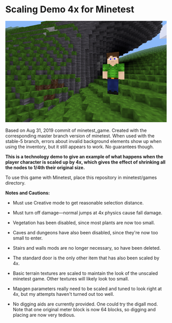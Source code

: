 
Scaling Demo 4x for Minetest
============================

![Screenshot](screenshot.png "Screenshot")

Based on Aug 31, 2019 commit of minetest_game. Created with the corresponding master branch version of minetest. When used with the stable-5 branch, errors about invalid background elements show up when using the inventory, but it still appears to work. No guarantees though.

**This is a technology demo to give an example of what happens when the player character is scaled up by 4x, which gives the effect of shrinking all the nodes to 1/4th their original size.**

To use this game with Minetest, place this repository in minetest/games directory.

**Notes and Cautions:**

* Must use Creative mode to get reasonable selection distance.

* Must turn off damage—normal jumps at 4x physics cause fall damage.

* Vegetation has been disabled, since most plants are now too small.

* Caves and dungeons have also been disabled, since they're now too small to enter.

* Stairs and walls mods are no longer necessary, so have been deleted.

* The standard door is the only other item that has also been scaled by 4x.

* Basic terrain textures are scaled to maintain the look of the unscaled minetest game. Other textures will likely look too small.

* Mapgen parameters really need to be scaled and tuned to look right at 4x, but my attempts haven't turned out too well.

* No digging aids are currently provided. One could try the digall mod. Note that one original meter block is now 64 blocks, so digging and placing are now very tedious.
